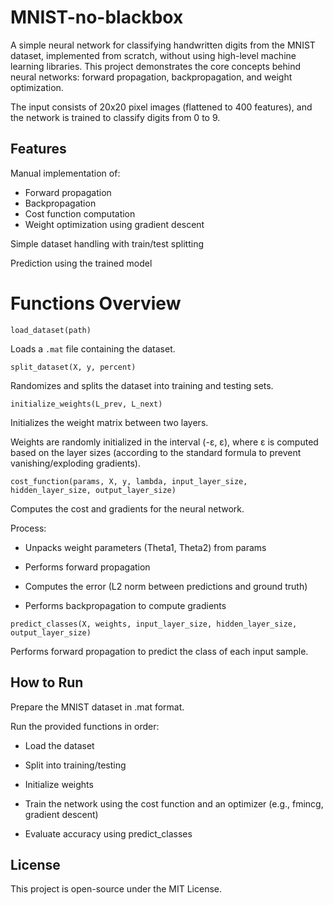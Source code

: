# MNIST-no-blackbox

A simple neural network for classifying handwritten digits from the MNIST dataset, implemented from scratch, without using high-level machine learning libraries. This project demonstrates the core concepts behind neural networks: forward propagation, backpropagation, and weight optimization.

The input consists of 20x20 pixel images (flattened to 400 features), and the network is trained to classify digits from 0 to 9.

## Features

Manual implementation of:

- Forward propagation
- Backpropagation
- Cost function computation
- Weight optimization using gradient descent

Simple dataset handling with train/test splitting

Prediction using the trained model

# Functions Overview

`load_dataset(path)`

Loads a `.mat` file containing the dataset.

`split_dataset(X, y, percent)`

Randomizes and splits the dataset into training and testing sets.

`initialize_weights(L_prev, L_next)`

Initializes the weight matrix between two layers.

Weights are randomly initialized in the interval (-ε, ε), where ε is computed based on the layer sizes (according to the standard formula to prevent vanishing/exploding gradients).


`cost_function(params, X, y, lambda, input_layer_size, hidden_layer_size, output_layer_size)`

Computes the cost and gradients for the neural network.

Process:

- Unpacks weight parameters (Theta1, Theta2) from params

- Performs forward propagation

- Computes the error (L2 norm between predictions and ground truth)

- Performs backpropagation to compute gradients

`predict_classes(X, weights, input_layer_size, hidden_layer_size, output_layer_size)`

Performs forward propagation to predict the class of each input sample.

## How to Run

Prepare the MNIST dataset in .mat format.

Run the provided functions in order:

- Load the dataset

- Split into training/testing

- Initialize weights

- Train the network using the cost function and an optimizer (e.g., fmincg, gradient descent)

- Evaluate accuracy using predict_classes

## License

This project is open-source under the MIT License.
